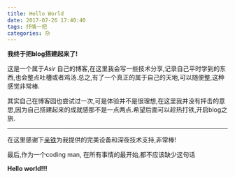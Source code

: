 ```yaml
---
title: Hello World
date: 2017-07-26 17:40:40
tags: 抒情一把
categories: 杂
---
```

**我终于把blog搭建起来了!**

这是一个属于*Asir* 自己的博客,在这里我会写一些技术分享,记录自己平时学到的东西,也会整点吐槽或者鸡汤.总之,有了一个真正的属于自己的天地,可以随便整,这种感觉非常棒.

其实自己在博客园也尝试过一次,可是体验并不是很理想,在这里我并没有抨击的意思,因为自己搭建起来的成就感那不是一点两点.希望后面可以趁热打铁,开启blog之旅.
***

在这里感谢下[亲铁](https://www.unbelievable9.info/)为我提供的完美设备和深夜技术支持,非常棒!

最后,作为一个coding man, 在所有事情的最开始,都不应该缺少这句话

**Hello world!!!**